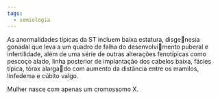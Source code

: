 ```yaml
---
tags:
  - semiologia
---
```

As anormalidades típicas da ST incluem baixa estatura, disgenesia gonadal que leva a um quadro de falha do desenvolvimento puberal e infertilidade, além de uma série de outras alterações fenotípicas como pescoço alado, linha posterior de implantação dos cabelos baixa, fácies típica, tórax alargado com aumento da distância entre os mamilos, linfedema e cúbito valgo.

Mulher nasce com apenas um cromossomo X. 
